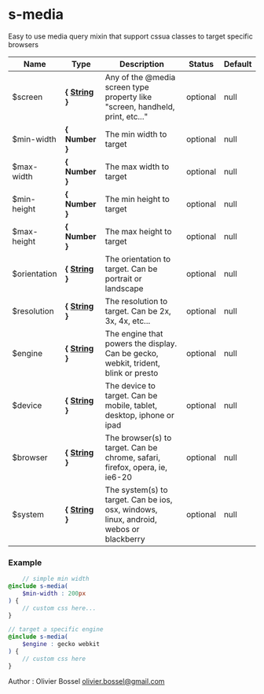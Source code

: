 # s-media

Easy to use media query mixin that support cssua classes to target specific browsers


Name  |  Type  |  Description  |  Status  |  Default
------------  |  ------------  |  ------------  |  ------------  |  ------------
$screen  |  **{ [String](http://www.sass-lang.com/documentation/file.SASS_REFERENCE.html#sass-script-strings) }**  |  Any of the @media screen type property like "screen, handheld, print, etc..."  |  optional  |  null
$min-width  |  **{ Number }**  |  The min width to target  |  optional  |  null
$max-width  |  **{ Number }**  |  The max width to target  |  optional  |  null
$min-height  |  **{ Number }**  |  The min height to target  |  optional  |  null
$max-height  |  **{ Number }**  |  The max height to target  |  optional  |  null
$orientation  |  **{ [String](http://www.sass-lang.com/documentation/file.SASS_REFERENCE.html#sass-script-strings) }**  |  The orientation to target. Can be portrait or landscape  |  optional  |  null
$resolution  |  **{ [String](http://www.sass-lang.com/documentation/file.SASS_REFERENCE.html#sass-script-strings) }**  |  The resolution to target. Can be 2x, 3x, 4x, etc...  |  optional  |  null
$engine  |  **{ [String](http://www.sass-lang.com/documentation/file.SASS_REFERENCE.html#sass-script-strings) }**  |  The engine that powers the display. Can be gecko, webkit, trident, blink or presto  |  optional  |  null
$device  |  **{ [String](http://www.sass-lang.com/documentation/file.SASS_REFERENCE.html#sass-script-strings) }**  |  The device to target. Can be mobile, tablet, desktop, iphone or ipad  |  optional  |  null
$browser  |  **{ [String](http://www.sass-lang.com/documentation/file.SASS_REFERENCE.html#sass-script-strings) }**  |  The browser(s) to target. Can be chrome, safari, firefox, opera, ie, ie6-20  |  optional  |  null
$system  |  **{ [String](http://www.sass-lang.com/documentation/file.SASS_REFERENCE.html#sass-script-strings) }**  |  The system(s) to target. Can be ios, osx, windows, linux, android, webos or blackberry  |  optional  |  null

### Example
```scss
	// simple min width
@include s-media(
	$min-width : 200px
) {
	// custom css here...
}

// target a specific engine
@include s-media(
	$engine : gecko webkit
) {
	// custom css here
}
```
Author : Olivier Bossel <olivier.bossel@gmail.com>